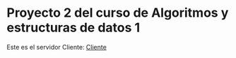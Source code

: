 # Proyecto 2 del curso de Algoritmos y estructuras de datos 1
Este es el servidor 
Cliente:
[Cliente](https://github.com/Jglez2330/OdysseyClient)
